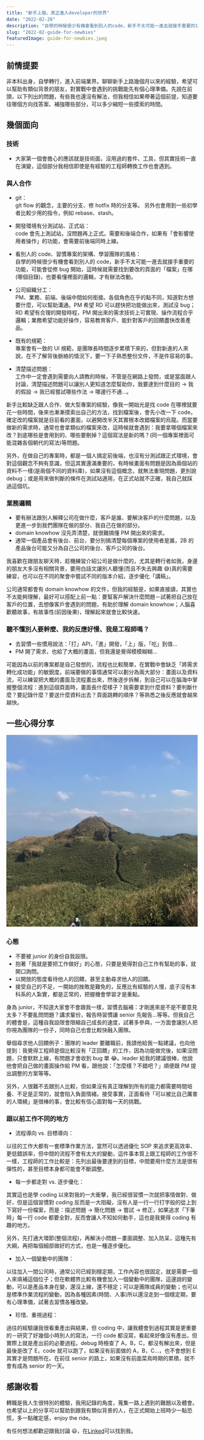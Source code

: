 ```yaml
---
title: "新手上路，真正進入developer的世界"
date: "2022-02-28"
description: "自學的時候很少有機會看到別人的code，新手不太可能一進去就接手重要的功能，可能會從修bug開始，這時候就需要找到要改的頁面的「檔案」在哪..."
slug: "2022-02-guide-for-newbies"
featuredImage: guide-for-newbies.jpeg
---
```


## 前情提要

非本科出身，自學轉行，進入前端業界。聊聊新手上路幾個月以來的經驗，希望可以幫助有類似背景的朋友，對實戰中會遇到的挑戰能先有個心理準備。先說在前頭，以下列出的問題，有些我也還沒有解法，但我相信如果帶著這個前提，知道要往哪個方向找答案、補強哪些部分，可以多少縮短一些摸索的時間。

## 幾個面向

### 技術

- 大家第一個會擔心的應該就是技術面，沒用過的套件、工具，但其實技術一直在演變，這個部分我相信即使是有經驗的工程師轉換工作也會遇到。

### 與人合作

- git：  
  glt flow 的觀念，主要的分支、修 hotfix 時的分支等。
  另外也會用到一些初學者比較少用的指令，例如 rebase、stash。

- 開發環境有分測試站、正式站：  
  code 會先上測試站，沒問題再上正式。需要和後端合作，如果有「會影響使用者操作」的功能，會需要前後端同時上線。

- 看別人的 code、習慣專案的架構、學習團隊的風格：  
  自學的時候很少有機會看到別人的 code，新手不太可能一進去就接手重要的功能，可能會從修 bug 開始，這時候就需要找到要改的頁面的「檔案」在哪(哪個目錄)，也要看懂裡面的邏輯，才有辦法改動。

- 公司組織分工：  
  PM、業務、前端、後端中間如何銜接。各個角色在乎的點不同，知道對方想要什麼，可以幫助溝通。PM 希望 RD 可以趕快把功能做出來，測試沒 bug；RD 希望有合理的開發時程，PM 開出來的需求技術上可實現、操作流程合乎邏輯；業務希望功能好操作，容易教育客戶、能針對客戶的回饋盡快改善產品。

- 既有的規範：  
  專案會有一致的 UI 規範，是團隊長時間逐步累積下來的，但對新進的人來說，在不了解背後脈絡的情況下，要一下子熟悉整份文件，不是件容易的事。
- 清楚描述問題：  
  工作中一定會遇到需要向人請教的時候，不管是在網路上發問，或是當面跟人討論，清楚描述問題可以讓別人更知道怎麼幫助你，我要達到什麼目的 → 我的假設 → 我已經嘗試哪些作法 → 哪邊行不通...。

新手比較缺乏跟人合作、做大型專案的經驗，像我一開始光是找 code 在哪裡就要花一些時間，後來也漸漸摸索出自己的方法，找到檔案後，會先小改一下 code，確定改的檔案就是目前看的畫面，以避開改半天其實根本改錯檔案的烏龍。而當要做新的需求時，通常也會拿類似的檔案來改，這時候就會遇到：我要拿哪個檔案來改？到底哪些是會用到的、哪些要刪掉？這個寫法是新的嗎？(同一個專案裡面可能混雜各個朝代的寫法)等問題。

另外，在做自己的專案時，都是一個人搞定前後端，也沒有分測試跟正式環境，會對這個觀念不夠有意識，但這其實還滿重要的，有時候畫面有問題是因為兩個站的資料不一樣(是兩個不同的資料庫)，如果沒有這個概念，就無法重現問題，更別說 debug；或是用來做判斷的條件在測試站適用，在正式站就不正確，我自己就踩過這個坑。

### 業務邏輯

- 要有辦法跟別人解釋公司在做什麼，客戶是誰、要解決客戶的什麼問題，以及更進一步到我們團隊在做的部分、我自己在做的部分。
- domain knowhow 沒先弄清楚，就很難搞懂 PM 開出來的需求。
- 通常一個產品會有後台、前台，要分別搞清楚每個專案的使用者是誰，2B 的產品後台可能又分為自己公司的後台、客戶公司的後台。

我喜歡在跟朋友聊天時，趁機練習介紹公司是做什麼的，尤其是轉行者如我，身邊的朋友大多沒有相關背景，要用白話文讓別人聽懂(而且不失去興趣 😅)真的需要練習，也可以在不同的聚會中嘗試不同的版本介紹，逐步優化「講稿」。

公司通常都會有 domain knowhow 的文件，但我的經驗是，如果直接讀，其實也不太能夠理解，最好可以搭配上前一點：要幫客戶解決什麼問題－試著把自己放在客戶的位置，去想像客戶會遇到的問題，有助於理解 domain knowhow；人腦喜歡聽故事，有故事性(前因後果)，理解起來就會比較快速。

### 聽不懂別人要幹麼、我的反應好慢、我是工程師嗎？

- 去習慣一些慣用說法：「打」API，「進」開發，「上」版，「吃」到值...
- PM 開了需求，也給了大概的畫面，但我還是覺得模模糊糊...

可能因為以前的專案都是自己發想的，流程也比較簡單，在實戰中會缺乏「將需求轉化成功能」的敏銳度。前端要做的事情通常可以劃分為兩大部分：畫面以及資料流，可以練習把大概的畫面及流程畫出來，然後逐步拆解，到自己可以在腦海中掌握整個流程：進到這個頁面時，畫面長什麼樣子？我需要拿到什麼資料？要判斷什麼？要記錄什麼？要送什麼資料出去？頁面跳轉的順序？等熟悉之後反應就會越來越快。

## 一些心得分享

![ ](guide-for-newbies.jpeg)

### 心態

- 不要被 junior 的身份自我設限。
- 抱著「我就是要把工作做好」的心態，只要是覺得對自己工作有幫助的事，就開口詢問。
- 以開放的態度看待他人的回饋，甚至主動尋求他人的回饋。
- 接受自己的不足，一開始的挫敗是難免的，反應比有經驗的人慢，底子沒有本科系的人紮實，都是正常的，把握機會學習才是重點。

身為 junior，不知道大家會不會跟我一樣，習慣去腦補：才剛進來是不是不要意見太多？不要亂問問題？講求輩份，報告時習慣讓 senior 先報告...等等。但我自己的體會是，這種自我設限會限縮自己成長的速度，試著多參與，一方面會讓別人把你視為團隊的一份子，同時自己也會比較快融入團隊。

舉個尋求他人回饋例子：團隊的 leader 要離職前，我請他給我一點建議，也向他提到：我覺得工程師是個比較沒有「正回饋」的工作，因為功能做完後，如果沒問題，只會默默上線，有問題才會收到 bug 單 😂。leader 給我的建議很棒，他說他會把自己做的畫面操作給 PM 看，跟他說：「怎麼樣？不錯吧？」順便跟 PM 提出調整的方案等等。

另外，人很難不去跟別人比較，但如果沒有真正理解到所有的能力都需要時間培養、不足是正常的，就會陷入負面情緒。接受事實，正面看待「可以被比自己厲害的人環繞」是很棒的事，會比較有信心面對每一天的挑戰。

### 跟以前工作不同的地方

- 流程導向 vs. 目標導向：

以往的工作大都有一套標準作業方法，當然可以透過優化 SOP 來追求更高效率、更低錯誤率，但中間的流程不會有太大的變動，這件事本質上跟工程師的工作很不一樣，工程師的工作比較是：先列出最後要達到的目標，中間要用什麼方法是很有彈性的，甚至目標本身都可能會不斷調整。

- 每一步都走對 vs. 逐步優化：

其實這也是學 coding 以來對我的一大衝擊，我已經很習慣一次就把事情做對、做好，但是這個習慣對 coding 反而是一大阻礙，沒有人是一行一行打字般的從上到下寫好一份檔案，而是：描述問題 → 簡化問題 → 嘗試 → 修正，如果追求「下筆時」每一行 code 都要全對，反而會讓人不知如何動手，這也是我覺得 coding 有趣的地方。

另外，先打通大環節(整個流程)，再解決小問題－畫面調整、加入防呆，這種先有大綱，再把每個細部做好的方式，也是一種逐步優化。

- 加入一個變動中的團隊：

以往加入一間公司時，通常公司已經到穩定期，工作內容也很固定，就是需要一個人來填補這個位子；但在軟體界比較有機會加入一個變動中的團隊，這邊說的變動，可以是產品本身在變，還沒上線，還不穩定；可以是團隊成員的變動；也可以是標準作業流程的變動，因為各種因素(時間、人事)所以還沒走到一個穩定期，要有心理準備，試著去習慣各種改變。

- 珍惜、重視過程：

過往的經驗讓我很看重產出與結果，但 coding 中，讓我體會到過程其實是更重要的－研究了好幾個小時別人的寫法，一行 code 都沒寫，看起來好像沒有產出，但實際上就是產出前的必要過程。debug 時檢查了 A，B，C，都沒有解出來，但是最後是改了 E，code 就可以跑了，如果沒有前面做的 A，B，C...，也不會想到 E 其實才是問題所在。在前往 senior 的路上，如果沒有前面菜鳥時期的累積，就不會有成為 senior 的一天。

## 感謝收看

轉職是我人生很特別的體驗，我用記錄的角度，蒐集一路上遇到的難題以及體會。也希望以上的分享可以幫助到跟我有類似背景的人，在正式開始上班時少一點恐慌，多一點確定感，enjoy the ride。

有任何想法都歡迎跟我討論 😃，在[Linked](https://www.linkedin.com/in/yu-wen-chiu/)可以找到我。
